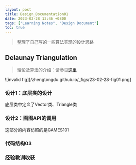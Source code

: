 ```yaml
---
layout: post
title: Design_Documentation01
date: 2023-02-28 13:46 +0800
tags: ["Learning Notes", "Design Document"]
toc: true
---
```

[delaunaytriangulation]:https://zhengtongdu.github.io/2023/01/14/Computational_Geometry_notes_01/

[fig01]:/zhengtongdu.github.io/_figs/23-02-28-fig01.png

> 整理了自己写的一些算法实现的设计思路

## Delaunay Triangulation

> 理论及算法的介绍：请参见[这里][delaunaytriangulation]

![invalid fig][/zhengtongdu.github.io/_figs/23-02-28-fig01.png]

### 设计1：底层类的设计

底层类中定义了Vector类、Triangle类

### 设计2：画图API的调用

这部分的内容仿照的是GAMES101

### 代码结构03

### 经验教训收获